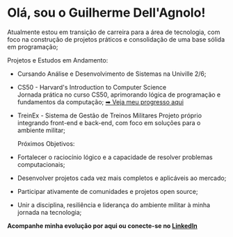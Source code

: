 # Olá, sou o Guilherme Dell'Agnolo!

Atualmente estou em transição de carreira para a área de tecnologia, com foco na construção de projetos práticos e consolidação de uma base sólida em programação; 

Projetos e Estudos em Andamento:

- Cursando Análise e Desenvolvimento de Sistemas na Univille 2/6;

- CS50 - Harvard's Introduction to Computer Science  
  Jornada prática no curso CS50, aprimorando lógica de programação e fundamentos da computação;
  [➡ Veja meu progresso aqui](https://github.com/guilheremedelfer/cs50-journey)

- TreinEx - Sistema de Gestão de Treinos Militares
  Projeto próprio integrando front-end e back-end, com foco em soluções para o ambiente militar;

  Próximos Objetivos:

- Fortalecer o raciocínio lógico e a capacidade de resolver problemas computacionais;  
- Desenvolver projetos cada vez mais completos e aplicáveis ao mercado;  
- Participar ativamente de comunidades e projetos open source;  
- Unir a disciplina, resiliência e liderança do ambiente militar à minha jornada na tecnologia;  

**Acompanhe minha evolução por aqui ou conecte-se no [LinkedIn](https://www.linkedin.com/in/guilherme-dell-agnolo-1a8087363)**


